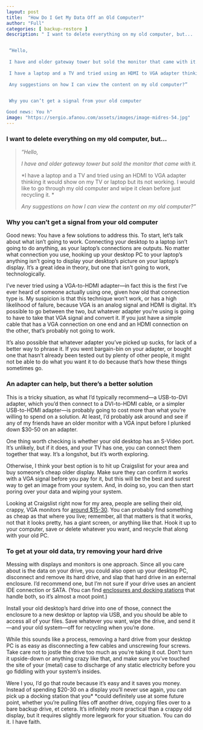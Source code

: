 ```yaml
---
layout: post
title:  "How Do I Get My Data Off an Old Computer?"
author: "Full"
categories: [ backup-restore ]
description: " I want to delete everything on my old computer, but...


 “Hello,
 
 I have and older gateway tower but sold the monitor that came with it.
 
 I have a laptop and a TV and tried using an HDMI to VGA adapter thinking it would show on my TV or laptop but its not working. I would like to go through my old computer and wipe it clean before just recycling it. 
 
 Any suggestions on how I can view the content on my old computer?”
 

 Why you can’t get a signal from your old computer

Good news: You h"
image: "https://sergio.afanou.com/assets/images/image-midres-54.jpg"
---
```



### I want to delete everything on my old computer, but...


> *“Hello,*
> 
> *I have and older gateway tower but sold the monitor that came with it.*
> 
> *I have a laptop and a TV and tried using an HDMI to VGA adapter thinking it would show on my TV or laptop but its not working. I would like to go through my old computer and wipe it clean before just recycling it. *
> 
> *Any suggestions on how I can view the content on my old computer?”*
> 

### Why you can’t get a signal from your old computer

Good news: You have a few solutions to address this. To start, let’s talk about what isn’t going to work. Connecting your desktop to a laptop isn’t going to do anything, as your laptop’s connections are outputs. No matter what connection you use, hooking up your desktop PC to your laptop’s anything isn’t going to display your desktop’s picture on your laptop’s display. It’s a great idea in theory, but one that isn’t going to work, technologically.

I’ve never tried using a VGA-to-HDMI adapter—in fact this is the first I’ve ever heard of someone actually using one, given how old that connection type is. My suspicion is that this technique won’t work, or has a high likelihood of failure, because VGA is an analog signal and HDMI is digital. It’s possible to go between the two, but whatever adapter you’re using is going to have to take that VGA signal and convert it. If you just have a simple cable that has a VGA connection on one end and an HDMI connection on the other, that’s probably not going to work. 

It’s also possible that whatever adapter you’ve picked up sucks, for lack of a better way to phrase it. If you went bargain-bin on your adapter, or bought one that hasn’t already been tested out by plenty of other people, it might not be able to do what you want it to do because that’s how these things sometimes go.

### An adapter can help, but there’s a better solution

This is a tricky situation, as what I’d typically recommend—a USB-to-DVI adapter, which you’d then connect to a DVI-to-HDMI cable, or a simpler USB-to-HDMI adapter—is probably going to cost more than what you’re willing to spend on a solution. At least, I’d probably ask around and see if any of my friends have an older monitor with a VGA input before I plunked down $30-50 on an adapter. 


One thing worth checking is whether your old desktop has an S-Video port. It’s unlikely, but if it does, and your TV has one, you can connect them together that way. It’s a longshot, but it’s worth exploring. 

Otherwise, I think your best option is to hit up Craigslist for your area and buy someone’s cheap older display. Make sure they can confirm it works with a VGA signal before you pay for it, but this will be the best and surest way to get an image from your system. And, in doing so, you can then start poring over your data and wiping your system. 

Looking at Craigslist right now for my area, people are selling their old, crappy, VGA monitors for [around $15-30](https://sfbay.craigslist.org/search/sss?sort=priceasc&query=vga%20monitor). You can probably find something as cheap as that where you live; remember, all that matters is that it works, not that it looks pretty, has a giant screen, or anything like that. Hook it up to your computer, save or delete whatever you want, and recycle that along with your old PC.

### To get at your old data, try removing your hard drive

Messing with displays and monitors is one approach. Since all you care about is the data on your drive, you could also open up your desktop PC, disconnect and remove its hard drive, and slap that hard drive in an external enclosure. I’d recommend one, but I’m not sure if your drive uses an ancient IDE connection or SATA. (You can find [enclosures and docking stations](https://smile.amazon.com/Hard-Drive-Enclosures-IDE-SATA-Accessories/s?ascsubtag=a89e1e536a491c5460cdb2be1a334d3a64329204&rh=n%3A160354011%2Cp_n_feature_keywords_browse-bin%3A5871549011&sa-no-redirect=1&tag=lifehackeramzn-20) that handle both, so it’s almost a moot point.)

Install your old desktop’s hard drive into one of those, connect the enclosure to a new desktop or laptop via USB, and you should be able to access all of your files. Save whatever you want, wipe the drive, and send it—and your old system—off for recycling when you’re done. 

While this sounds like a process, removing a hard drive from your desktop PC is as easy as disconnecting a few cables and unscrewing four screws. Take care not to jostle the drive too much as you’re taking it out. Don’t turn it upside-down or anything crazy like that, and make sure you’ve touched the site of your (metal) case to discharge of any static electricity before you go fiddling with your system’s insides.

Were I you, I’d go that route because it’s easy and it saves you money. Instead of spending $20-30 on a display you’ll never use again, you can pick up a docking station that you* *could definitely use at some future point, whether you’re pulling files off another drive, copying files over to a bare backup drive, et cetera. It’s infinitely more practical than a crappy old display, but it requires slightly more legwork for your situation. You can do it. I have faith.

 